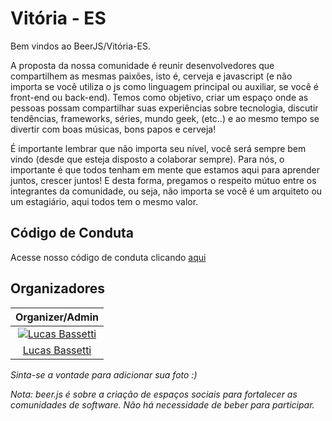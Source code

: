 # Vitória - ES

Bem vindos ao BeerJS/Vitória-ES.

A proposta da nossa comunidade é reunir desenvolvedores que compartilhem as mesmas paixões, isto é, cerveja e javascript (e não importa se você utiliza o js como linguagem principal ou auxiliar, se você é front-end ou back-end). Temos como objetivo, criar um espaço onde as pessoas possam compartilhar suas experiências sobre tecnologia, discutir tendências, frameworks, séries, mundo geek, (etc..) e ao mesmo tempo se divertir com boas músicas, bons papos e cerveja!

É importante lembrar que não importa seu nível, você será sempre bem vindo (desde que esteja disposto a colaborar sempre). Para nós, o importante é que todos tenham em mente que estamos aqui para aprender juntos, crescer juntos! E desta forma, pregamos o respeito mútuo entre os integrantes da comunidade, ou seja, não importa se você é um arquiteto ou um estagiário, aqui todos tem o mesmo valor.

## Código de Conduta
Acesse nosso código de conduta clicando [aqui](https://github.com/beerjs/vitoria-es/blob/master/Citizen%20Code%20of%20Conduct.md)

## Organizadores

| Organizer/Admin |
|:-:|
| [![Lucas Bassetti](https://avatars3.githubusercontent.com/u/1014326?s=70)](https://github.com/LucasBassetti) |
| [Lucas Bassetti](https://www.lucasbassetti.com.br) |

<i>Sinta-se a vontade para adicionar sua foto :) </i>

<i>Nota: beer.js é sobre a criação de espaços sociais para fortalecer as comunidades de software. Não há necessidade de beber para participar.</i>
